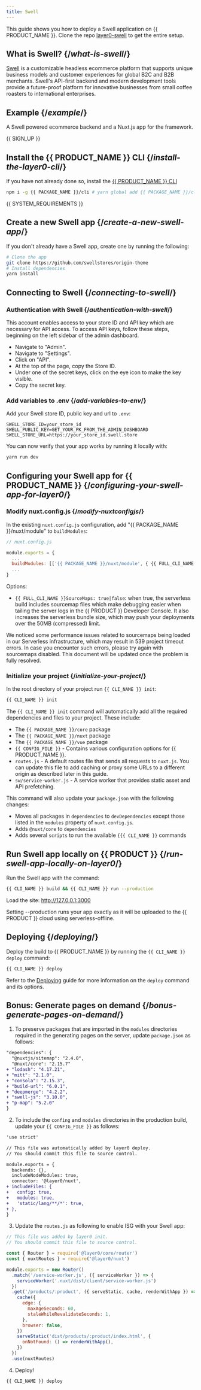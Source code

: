 ```yaml
---
title: Swell
---
```


This guide shows you how to deploy a Swell application on {{ PRODUCT_NAME }}. Clone the repo [layer0-swell](https://github.com/layer0-docs/layer0-swell) to get the entire setup.

## What is Swell? {/*what-is-swell*/}

[Swell](https://www.swell.is/) is a customizable headless ecommerce platform that supports unique business models and customer experiences for global B2C and B2B merchants. Swell's API-first backend and modern development tools provide a future-proof platform for innovative businesses from small coffee roasters to international enterprises.

## Example {/*example*/}

A Swell powered ecommerce backend and a Nuxt.js app for the framework.

<ExampleButtons
  title="Swell with Nuxt.js"
  siteUrl="https://layer0-docs-swell-origin-theme-default.layer0-limelight.link"
  repoUrl="https://github.com/layer0-docs/layer0-swell-example" 
  deployFromRepo />

{{ SIGN_UP }}

## Install the {{ PRODUCT_NAME }} CLI {/*install-the-layer0-cli*/}

If you have not already done so, install the [{{ PRODUCT_NAME }} CLI](cli)

```bash
npm i -g {{ PACKAGE_NAME }}/cli # yarn global add {{ PACKAGE_NAME }}/cli
```

{{ SYSTEM_REQUIREMENTS }}

## Create a new Swell app {/*create-a-new-swell-app*/}

If you don't already have a Swell app, create one by running the following:

```bash
# Clone the app
git clone https://github.com/swellstores/origin-theme
# Install dependencies
yarn install
```

## Connecting to Swell {/*connecting-to-swell*/}

### Authentication with Swell {/*authentication-with-swell*/}

This account enables access to your store ID and API key which are necessary for API access. To access API keys, follow these steps, beginning on the left sidebar of the admin dashboard.

- Navigate to "Admin".
- Navigate to "Settings".
- Click on "API".
- At the top of the page, copy the Store ID.
- Under one of the secret keys, click on the eye icon to make the key visible.
- Copy the secret key.

### Add variables to .env {/*add-variables-to-env*/}

Add your Swell store ID, public key and url to `.env`:

```
SWELL_STORE_ID=your_store_id
SWELL_PUBLIC_KEY=GET_YOUR_PK_FROM_THE_ADMIN_DASHBOARD
SWELL_STORE_URL=https://your_store_id.swell.store
```

You can now verify that your app works by running it locally with:

```bash
yarn run dev
```

## Configuring your Swell app for {{ PRODUCT_NAME }} {/*configuring-your-swell-app-for-layer0*/}

### Modify nuxt.config.js {/*modify-nuxtconfigjs*/}

In the existing `nuxt.config.js` configuration, add "{{ PACKAGE_NAME }}/nuxt/module" to `buildModules`:

```js
// nuxt.config.js

module.exports = {
  ...
  buildModules: [['{{ PACKAGE_NAME }}/nuxt/module', { {{ FULL_CLI_NAME }}SourceMaps: true }]],
  ...
}
```

Options:

- `{{ FULL_CLI_NAME }}SourceMaps: true|false`: when true, the serverless build includes sourcemap files which make debugging easier when tailing the server logs in the {{ PRODUCT }} Developer Console. It also increases the serverless bundle size, which may push your deployments over the 50MB (compressed) limit.

<Callout type="warning">
  We noticed some performance issues related to sourcemaps being loaded in our Serverless infrastructure, which may result in 539 project timeout errors. In case you encounter such errors, please try again with sourcemaps disabled. This document will be updated once the problem is fully resolved.
</Callout>

### Initialize your project {/*initialize-your-project*/}

In the root directory of your project run `{{ CLI_NAME }} init`:

```bash
{{ CLI_NAME }} init
```

The `{{ CLI_NAME }} init` command will automatically add all the required dependencies and files to your project. These include:

- The `{{ PACKAGE_NAME }}/core` package
- The `{{ PACKAGE_NAME }}/nuxt` package
- The `{{ PACKAGE_NAME }}/vue` package
- `{{ CONFIG_FILE }}` - Contains various configuration options for {{ PRODUCT_NAME }}.
- `routes.js` - A default routes file that sends all requests to `nuxt.js`. You can update this file to add caching or proxy some URLs to a different origin as described later in this guide.
- `sw/service-worker.js` - A service worker that provides static asset and API prefetching.

This command will also update your `package.json` with the following changes:

- Moves all packages in `dependencies` to `devDependencies` except those listed in the `modules` property of `nuxt.config.js`.
- Adds `@nuxt/core` to `dependencies`
- Adds several `scripts` to run the available `{{{ CLI_NAME }}` commands

## Run Swell app locally on {{ PRODUCT }} {/*run-swell-app-locally-on-layer0*/}

Run the Swell app with the command:

```bash
{{ CLI_NAME }} build && {{ CLI_NAME }} run --production
```

Load the site: http://127.0.0.1:3000

Setting --production runs your app exactly as it will be uploaded to the {{ PRODUCT }} cloud using serverless-offline.

## Deploying {/*deploying*/}

Deploy the build to {{ PRODUCT_NAME }} by running the `{{ CLI_NAME }} deploy` command:

```bash
{{ CLI_NAME }} deploy
```

Refer to the [Deploying](deploying) guide for more information on the `deploy` command and its options.

## Bonus: Generate pages on demand {/*bonus-generate-pages-on-demand*/}

1. To preserve packages that are imported in the `modules` directories required in the generating pages on the server, update `package.json` as follows:

```diff
"dependencies": {
  "@nuxtjs/sitemap": "2.4.0",
  "@nuxt/core": "2.15.7"
+ "lodash": "4.17.21",
+ "mitt": "2.1.0",
+ "consola": "2.15.3",
+ "build-url": "6.0.1",
+ "deepmerge": "4.2.2",
+ "swell-js": "3.10.0",
+ "p-map": "5.2.0"
}
```

2. To include the `confing` and `modules` directories in the production build, update your `{{ CONFIG_FILE }}` as follows:

```diff
'use strict'

// This file was automatically added by layer0 deploy.
// You should commit this file to source control.

module.exports = {
  backends: {},
  includeNodeModules: true,
  connector: '@layer0/nuxt',
+ includeFiles: {
+   config: true,
+   modules: true,
+   'static/lang/**/*': true,
+ },
}

```

3. Update the `routes.js` as following to enable ISG with your Swell app:

```js
// This file was added by layer0 init.
// You should commit this file to source control.

const { Router } = require('@layer0/core/router')
const { nuxtRoutes } = require('@layer0/nuxt')

module.exports = new Router()
  .match('/service-worker.js', ({ serviceWorker }) => {
    serviceWorker('.nuxt/dist/client/service-worker.js')
  })
  .get('/products/:product', ({ serveStatic, cache, renderWithApp }) => {
    cache({
      edge: {
        maxAgeSeconds: 60,
        staleWhileRevalidateSeconds: 1,
      },
      browser: false,
    })
    serveStatic('dist/products/:product/index.html', {
      onNotFound: () => renderWithApp(),
    })
  })
  .use(nuxtRoutes)
```

4. Deploy!

```bash
{{ CLI_NAME }} deploy
```
